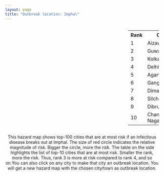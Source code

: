 ```yaml
---
layout: page
title: "Outbreak location: Imphal"
---
```

<div style="width: 100%; overflow: auto;">
<div style="width: 75%; float: left;">
<div id="mapid">
<script src="https://buda-magenta.github.io/hazard_map/load_map.js"></script>

<script>
var marker_outbreak = L.marker([24.800609, 93.937000],{"autoPan": true}).addTo(map); marker_outbreak.bindTooltip("Imphal").openTooltip();

var circle_1 = L.circle([23.743524, 92.738291], {"pane": "markerPane", "color": "red", "fill": true, "fillOpacity": 0.2, "fillRule": "evenodd", "lineCap": "round", "lineJoin": "round", "opacity": 1.0, "radius": 178038, "stroke": true, "weight": 3}).addTo(map);
circle_1.bindTooltip("Aizawl<br>rank: 1<br>hazard index: 0.178039")
circle_1.bindPopup('<a href="https://buda-magenta.github.io/hazard_map/Aizawl">Aizawl</a>')

var circle_2 = L.circle([26.180598, 91.753943], {"pane": "markerPane", "color": "red", "fill": true, "fillOpacity": 0.2, "fillRule": "evenodd", "lineCap": "round", "lineJoin": "round", "opacity": 1.0, "radius": 70995, "stroke": true, "weight": 3}).addTo(map);
circle_2.bindTooltip("Guwahati<br>rank: 2<br>hazard index: 0.070995")
circle_2.bindPopup('<a href="https://buda-magenta.github.io/hazard_map/Guwahati">Guwahati</a>')

var circle_3 = L.circle([22.541418, 88.357691], {"pane": "markerPane", "color": "red", "fill": true, "fillOpacity": 0.2, "fillRule": "evenodd", "lineCap": "round", "lineJoin": "round", "opacity": 1.0, "radius": 44557, "stroke": true, "weight": 3}).addTo(map);
circle_3.bindTooltip("Kolkata<br>rank: 3<br>hazard index: 0.044557")
circle_3.bindPopup('<a href="https://buda-magenta.github.io/hazard_map/Kolkata">Kolkata</a>')

var circle_4 = L.circle([28.651718, 77.221939], {"pane": "markerPane", "color": "red", "fill": true, "fillOpacity": 0.2, "fillRule": "evenodd", "lineCap": "round", "lineJoin": "round", "opacity": 1.0, "radius": 35730, "stroke": true, "weight": 3}).addTo(map);
circle_4.bindTooltip("Delhi<br>rank: 4<br>hazard index: 0.035730")
circle_4.bindPopup('<a href="https://buda-magenta.github.io/hazard_map/Delhi">Delhi</a>')

var circle_5 = L.circle([23.831238, 91.282382], {"pane": "markerPane", "color": "red", "fill": true, "fillOpacity": 0.2, "fillRule": "evenodd", "lineCap": "round", "lineJoin": "round", "opacity": 1.0, "radius": 13951, "stroke": true, "weight": 3}).addTo(map);
circle_5.bindTooltip("Agartala<br>rank: 5<br>hazard index: 0.013952")
circle_5.bindPopup('<a href="https://buda-magenta.github.io/hazard_map/Agartala">Agartala</a>')

var circle_6 = L.circle([23.749721, 91.876635], {"pane": "markerPane", "color": "red", "fill": true, "fillOpacity": 0.2, "fillRule": "evenodd", "lineCap": "round", "lineJoin": "round", "opacity": 1.0, "radius": 12175, "stroke": true, "weight": 3}).addTo(map);
circle_6.bindTooltip("Ganganagar<br>rank: 6<br>hazard index: 0.012175")
circle_6.bindPopup('<a href="https://buda-magenta.github.io/hazard_map/Ganganagar">Ganganagar</a>')

var circle_7 = L.circle([25.913591, 93.728371], {"pane": "markerPane", "color": "red", "fill": true, "fillOpacity": 0.2, "fillRule": "evenodd", "lineCap": "round", "lineJoin": "round", "opacity": 1.0, "radius": 11995, "stroke": true, "weight": 3}).addTo(map);
circle_7.bindTooltip("Dimapur<br>rank: 7<br>hazard index: 0.011995")
circle_7.bindPopup('<a href="https://buda-magenta.github.io/hazard_map/Dimapur">Dimapur</a>')

var circle_8 = L.circle([24.817861, 92.756221], {"pane": "markerPane", "color": "red", "fill": true, "fillOpacity": 0.2, "fillRule": "evenodd", "lineCap": "round", "lineJoin": "round", "opacity": 1.0, "radius": 11878, "stroke": true, "weight": 3}).addTo(map);
circle_8.bindTooltip("Silchar<br>rank: 8<br>hazard index: 0.011878")
circle_8.bindPopup('<a href="https://buda-magenta.github.io/hazard_map/Silchar">Silchar</a>')

var circle_9 = L.circle([27.484460, 94.901945], {"pane": "markerPane", "color": "red", "fill": true, "fillOpacity": 0.2, "fillRule": "evenodd", "lineCap": "round", "lineJoin": "round", "opacity": 1.0, "radius": 4421, "stroke": true, "weight": 3}).addTo(map);
circle_9.bindTooltip("Dibrugarh<br>rank: 9<br>hazard index: 0.004421")
circle_9.bindPopup('<a href="https://buda-magenta.github.io/hazard_map/Dibrugarh">Dibrugarh</a>')

var circle_10 = L.circle([26.505476, 93.977739], {"pane": "markerPane", "color": "red", "fill": true, "fillOpacity": 0.2, "fillRule": "evenodd", "lineCap": "round", "lineJoin": "round", "opacity": 1.0, "radius": 3944, "stroke": true, "weight": 3}).addTo(map);
circle_10.bindTooltip("Chandan Nagar<br>rank: 10<br>hazard index: 0.003945")
circle_10.bindPopup('<a href="https://buda-magenta.github.io/hazard_map/Chandan_Nagar">Chandan Nagar</a>')

var circle_11 = L.circle([12.979120, 77.591300], {"pane": "markerPane", "color": "red", "fill": true, "fillOpacity": 0.2, "fillRule": "evenodd", "lineCap": "round", "lineJoin": "round", "opacity": 1.0, "radius": 3495, "stroke": true, "weight": 3}).addTo(map);
circle_11.bindTooltip("Bangalore<br>rank: 11<br>hazard index: 0.003495")
circle_11.bindPopup('<a href="https://buda-magenta.github.io/hazard_map/Bangalore">Bangalore</a>')

var circle_12 = L.circle([17.388786, 78.461065], {"pane": "markerPane", "color": "red", "fill": true, "fillOpacity": 0.2, "fillRule": "evenodd", "lineCap": "round", "lineJoin": "round", "opacity": 1.0, "radius": 2169, "stroke": true, "weight": 3}).addTo(map);
circle_12.bindTooltip("Hyderabad<br>rank: 12<br>hazard index: 0.002170")
circle_12.bindPopup('<a href="https://buda-magenta.github.io/hazard_map/Hyderabad">Hyderabad</a>')

var circle_13 = L.circle([25.576045, 91.882528], {"pane": "markerPane", "color": "red", "fill": true, "fillOpacity": 0.2, "fillRule": "evenodd", "lineCap": "round", "lineJoin": "round", "opacity": 1.0, "radius": 1402, "stroke": true, "weight": 3}).addTo(map);
circle_13.bindTooltip("Shillong<br>rank: 13<br>hazard index: 0.001403")
circle_13.bindPopup('<a href="https://buda-magenta.github.io/hazard_map/Shillong">Shillong</a>')

var circle_14 = L.circle([30.179115, 75.047102], {"pane": "markerPane", "color": "red", "fill": true, "fillOpacity": 0.2, "fillRule": "evenodd", "lineCap": "round", "lineJoin": "round", "opacity": 1.0, "radius": 1362, "stroke": true, "weight": 3}).addTo(map);
circle_14.bindTooltip("Bathinda<br>rank: 14<br>hazard index: 0.001363")
circle_14.bindPopup('<a href="https://buda-magenta.github.io/hazard_map/Bathinda">Bathinda</a>')

var circle_15 = L.circle([22.591260, 88.390964], {"pane": "markerPane", "color": "red", "fill": true, "fillOpacity": 0.2, "fillRule": "evenodd", "lineCap": "round", "lineJoin": "round", "opacity": 1.0, "radius": 1304, "stroke": true, "weight": 3}).addTo(map);
circle_15.bindTooltip("Bidhan Nagar<br>rank: 15<br>hazard index: 0.001304")
circle_15.bindPopup('<a href="https://buda-magenta.github.io/hazard_map/Bidhan_Nagar">Bidhan Nagar</a>')

var circle_16 = L.circle([19.075990, 72.877393], {"pane": "markerPane", "color": "red", "fill": true, "fillOpacity": 0.2, "fillRule": "evenodd", "lineCap": "round", "lineJoin": "round", "opacity": 1.0, "radius": 973, "stroke": true, "weight": 3}).addTo(map);
circle_16.bindTooltip("Mumbai<br>rank: 16<br>hazard index: 0.000974")
circle_16.bindPopup('<a href="https://buda-magenta.github.io/hazard_map/Mumbai">Mumbai</a>')

var circle_17 = L.circle([26.304149, 92.716060], {"pane": "markerPane", "color": "red", "fill": true, "fillOpacity": 0.2, "fillRule": "evenodd", "lineCap": "round", "lineJoin": "round", "opacity": 1.0, "radius": 911, "stroke": true, "weight": 3}).addTo(map);
circle_17.bindTooltip("Nagaon<br>rank: 17<br>hazard index: 0.000911")
circle_17.bindPopup('<a href="https://buda-magenta.github.io/hazard_map/Nagaon">Nagaon</a>')

var circle_18 = L.circle([23.250000, 87.750000], {"pane": "markerPane", "color": "red", "fill": true, "fillOpacity": 0.2, "fillRule": "evenodd", "lineCap": "round", "lineJoin": "round", "opacity": 1.0, "radius": 898, "stroke": true, "weight": 3}).addTo(map);
circle_18.bindTooltip("Barddhaman<br>rank: 18<br>hazard index: 0.000899")
circle_18.bindPopup('<a href="https://buda-magenta.github.io/hazard_map/Barddhaman">Barddhaman</a>')

var circle_19 = L.circle([30.145054, 74.195660], {"pane": "markerPane", "color": "red", "fill": true, "fillOpacity": 0.2, "fillRule": "evenodd", "lineCap": "round", "lineJoin": "round", "opacity": 1.0, "radius": 692, "stroke": true, "weight": 3}).addTo(map);
circle_19.bindTooltip("Abohar<br>rank: 19<br>hazard index: 0.000692")
circle_19.bindPopup('<a href="https://buda-magenta.github.io/hazard_map/Abohar">Abohar</a>')

var circle_20 = L.circle([26.460914, 80.321759], {"pane": "markerPane", "color": "red", "fill": true, "fillOpacity": 0.2, "fillRule": "evenodd", "lineCap": "round", "lineJoin": "round", "opacity": 1.0, "radius": 680, "stroke": true, "weight": 3}).addTo(map);
circle_20.bindTooltip("Kanpur<br>rank: 20<br>hazard index: 0.000681")
circle_20.bindPopup('<a href="https://buda-magenta.github.io/hazard_map/Kanpur">Kanpur</a>')

var circle_21 = L.circle([22.472223, 88.093845], {"pane": "markerPane", "color": "red", "fill": true, "fillOpacity": 0.2, "fillRule": "evenodd", "lineCap": "round", "lineJoin": "round", "opacity": 1.0, "radius": 652, "stroke": true, "weight": 3}).addTo(map);
circle_21.bindTooltip("Uluberia<br>rank: 21<br>hazard index: 0.000652")
circle_21.bindPopup('<a href="https://buda-magenta.github.io/hazard_map/Uluberia">Uluberia</a>')

var circle_22 = L.circle([26.716413, 88.430992], {"pane": "markerPane", "color": "red", "fill": true, "fillOpacity": 0.2, "fillRule": "evenodd", "lineCap": "round", "lineJoin": "round", "opacity": 1.0, "radius": 646, "stroke": true, "weight": 3}).addTo(map);
circle_22.bindTooltip("Siliguri<br>rank: 22<br>hazard index: 0.000646")
circle_22.bindPopup('<a href="https://buda-magenta.github.io/hazard_map/Siliguri">Siliguri</a>')

var circle_23 = L.circle([22.890183, 88.426939], {"pane": "markerPane", "color": "red", "fill": true, "fillOpacity": 0.2, "fillRule": "evenodd", "lineCap": "round", "lineJoin": "round", "opacity": 1.0, "radius": 509, "stroke": true, "weight": 3}).addTo(map);
circle_23.bindTooltip("Naihati<br>rank: 23<br>hazard index: 0.000509")
circle_23.bindPopup('<a href="https://buda-magenta.github.io/hazard_map/Naihati">Naihati</a>')

var circle_24 = L.circle([28.428262, 77.002700], {"pane": "markerPane", "color": "red", "fill": true, "fillOpacity": 0.2, "fillRule": "evenodd", "lineCap": "round", "lineJoin": "round", "opacity": 1.0, "radius": 505, "stroke": true, "weight": 3}).addTo(map);
circle_24.bindTooltip("Gurgaon<br>rank: 24<br>hazard index: 0.000505")
circle_24.bindPopup('<a href="https://buda-magenta.github.io/hazard_map/Gurgaon">Gurgaon</a>')

var circle_25 = L.circle([26.838100, 80.934600], {"pane": "markerPane", "color": "red", "fill": true, "fillOpacity": 0.2, "fillRule": "evenodd", "lineCap": "round", "lineJoin": "round", "opacity": 1.0, "radius": 467, "stroke": true, "weight": 3}).addTo(map);
circle_25.bindTooltip("Lucknow<br>rank: 25<br>hazard index: 0.000468")
circle_25.bindPopup('<a href="https://buda-magenta.github.io/hazard_map/Lucknow">Lucknow</a>')

var circle_26 = L.circle([28.402979, 77.310384], {"pane": "markerPane", "color": "red", "fill": true, "fillOpacity": 0.2, "fillRule": "evenodd", "lineCap": "round", "lineJoin": "round", "opacity": 1.0, "radius": 463, "stroke": true, "weight": 3}).addTo(map);
circle_26.bindTooltip("Faridabad<br>rank: 26<br>hazard index: 0.000464")
circle_26.bindPopup('<a href="https://buda-magenta.github.io/hazard_map/Faridabad">Faridabad</a>')

var circle_27 = L.circle([23.535048, 87.338043], {"pane": "markerPane", "color": "red", "fill": true, "fillOpacity": 0.2, "fillRule": "evenodd", "lineCap": "round", "lineJoin": "round", "opacity": 1.0, "radius": 457, "stroke": true, "weight": 3}).addTo(map);
circle_27.bindTooltip("Durgapur<br>rank: 27<br>hazard index: 0.000457")
circle_27.bindPopup('<a href="https://buda-magenta.github.io/hazard_map/Durgapur">Durgapur</a>')

var circle_28 = L.circle([23.687130, 86.974659], {"pane": "markerPane", "color": "red", "fill": true, "fillOpacity": 0.2, "fillRule": "evenodd", "lineCap": "round", "lineJoin": "round", "opacity": 1.0, "radius": 421, "stroke": true, "weight": 3}).addTo(map);
circle_28.bindTooltip("Asansol<br>rank: 28<br>hazard index: 0.000421")
circle_28.bindPopup('<a href="https://buda-magenta.github.io/hazard_map/Asansol">Asansol</a>')

var circle_29 = L.circle([13.083694, 80.270186], {"pane": "markerPane", "color": "red", "fill": true, "fillOpacity": 0.2, "fillRule": "evenodd", "lineCap": "round", "lineJoin": "round", "opacity": 1.0, "radius": 420, "stroke": true, "weight": 3}).addTo(map);
circle_29.bindTooltip("Chennai<br>rank: 29<br>hazard index: 0.000420")
circle_29.bindPopup('<a href="https://buda-magenta.github.io/hazard_map/Chennai">Chennai</a>')

var circle_30 = L.circle([22.695034, 88.377060], {"pane": "markerPane", "color": "red", "fill": true, "fillOpacity": 0.2, "fillRule": "evenodd", "lineCap": "round", "lineJoin": "round", "opacity": 1.0, "radius": 390, "stroke": true, "weight": 3}).addTo(map);
circle_30.bindTooltip("Panihati<br>rank: 30<br>hazard index: 0.000390")
circle_30.bindPopup('<a href="https://buda-magenta.github.io/hazard_map/Panihati">Panihati</a>')

var circle_31 = L.circle([25.531031, 78.652689], {"pane": "markerPane", "color": "red", "fill": true, "fillOpacity": 0.2, "fillRule": "evenodd", "lineCap": "round", "lineJoin": "round", "opacity": 1.0, "radius": 381, "stroke": true, "weight": 3}).addTo(map);
circle_31.bindTooltip("Jhansi<br>rank: 31<br>hazard index: 0.000382")
circle_31.bindPopup('<a href="https://buda-magenta.github.io/hazard_map/Jhansi">Jhansi</a>')

var circle_32 = L.circle([26.616957, 92.765007], {"pane": "markerPane", "color": "red", "fill": true, "fillOpacity": 0.2, "fillRule": "evenodd", "lineCap": "round", "lineJoin": "round", "opacity": 1.0, "radius": 378, "stroke": true, "weight": 3}).addTo(map);
circle_32.bindTooltip("Tezpur<br>rank: 32<br>hazard index: 0.000379")
circle_32.bindPopup('<a href="https://buda-magenta.github.io/hazard_map/Tezpur">Tezpur</a>')

var circle_33 = L.circle([28.901090, 76.580194], {"pane": "markerPane", "color": "red", "fill": true, "fillOpacity": 0.2, "fillRule": "evenodd", "lineCap": "round", "lineJoin": "round", "opacity": 1.0, "radius": 367, "stroke": true, "weight": 3}).addTo(map);
circle_33.bindTooltip("Rohtak<br>rank: 33<br>hazard index: 0.000368")
circle_33.bindPopup('<a href="https://buda-magenta.github.io/hazard_map/Rohtak">Rohtak</a>')

var circle_34 = L.circle([26.698885, 88.320030], {"pane": "markerPane", "color": "red", "fill": true, "fillOpacity": 0.2, "fillRule": "evenodd", "lineCap": "round", "lineJoin": "round", "opacity": 1.0, "radius": 349, "stroke": true, "weight": 3}).addTo(map);
circle_34.bindTooltip("Bagdogra<br>rank: 34<br>hazard index: 0.000349")
circle_34.bindPopup('<a href="https://buda-magenta.github.io/hazard_map/Bagdogra">Bagdogra</a>')

var circle_35 = L.circle([30.209087, 76.339872], {"pane": "markerPane", "color": "red", "fill": true, "fillOpacity": 0.2, "fillRule": "evenodd", "lineCap": "round", "lineJoin": "round", "opacity": 1.0, "radius": 327, "stroke": true, "weight": 3}).addTo(map);
circle_35.bindTooltip("Patiala<br>rank: 35<br>hazard index: 0.000327")
circle_35.bindPopup('<a href="https://buda-magenta.github.io/hazard_map/Patiala">Patiala</a>')

var circle_36 = L.circle([30.909016, 75.851601], {"pane": "markerPane", "color": "red", "fill": true, "fillOpacity": 0.2, "fillRule": "evenodd", "lineCap": "round", "lineJoin": "round", "opacity": 1.0, "radius": 322, "stroke": true, "weight": 3}).addTo(map);
circle_36.bindTooltip("Ludhiana<br>rank: 36<br>hazard index: 0.000323")
circle_36.bindPopup('<a href="https://buda-magenta.github.io/hazard_map/Ludhiana">Ludhiana</a>')

var circle_37 = L.circle([28.863842, 78.805778], {"pane": "markerPane", "color": "red", "fill": true, "fillOpacity": 0.2, "fillRule": "evenodd", "lineCap": "round", "lineJoin": "round", "opacity": 1.0, "radius": 322, "stroke": true, "weight": 3}).addTo(map);
circle_37.bindTooltip("Moradabad<br>rank: 37<br>hazard index: 0.000322")
circle_37.bindPopup('<a href="https://buda-magenta.github.io/hazard_map/Moradabad">Moradabad</a>')

var circle_38 = L.circle([24.965712, 88.127778], {"pane": "markerPane", "color": "red", "fill": true, "fillOpacity": 0.2, "fillRule": "evenodd", "lineCap": "round", "lineJoin": "round", "opacity": 1.0, "radius": 318, "stroke": true, "weight": 3}).addTo(map);
circle_38.bindTooltip("English Bazar<br>rank: 38<br>hazard index: 0.000319")
circle_38.bindPopup('<a href="https://buda-magenta.github.io/hazard_map/English_Bazar">English Bazar</a>')

var circle_39 = L.circle([25.133173, 86.525040], {"pane": "markerPane", "color": "red", "fill": true, "fillOpacity": 0.2, "fillRule": "evenodd", "lineCap": "round", "lineJoin": "round", "opacity": 1.0, "radius": 317, "stroke": true, "weight": 3}).addTo(map);
circle_39.bindTooltip("Kharagpur<br>rank: 39<br>hazard index: 0.000318")
circle_39.bindPopup('<a href="https://buda-magenta.github.io/hazard_map/Kharagpur">Kharagpur</a>')

var circle_40 = L.circle([22.670728, 88.376342], {"pane": "markerPane", "color": "red", "fill": true, "fillOpacity": 0.2, "fillRule": "evenodd", "lineCap": "round", "lineJoin": "round", "opacity": 1.0, "radius": 317, "stroke": true, "weight": 3}).addTo(map);
circle_40.bindTooltip("Kamarhati<br>rank: 40<br>hazard index: 0.000317")
circle_40.bindPopup('<a href="https://buda-magenta.github.io/hazard_map/Kamarhati">Kamarhati</a>')

var circle_41 = L.circle([29.000653, 77.768229], {"pane": "markerPane", "color": "red", "fill": true, "fillOpacity": 0.2, "fillRule": "evenodd", "lineCap": "round", "lineJoin": "round", "opacity": 1.0, "radius": 311, "stroke": true, "weight": 3}).addTo(map);
circle_41.bindTooltip("Meerut<br>rank: 41<br>hazard index: 0.000311")
circle_41.bindPopup('<a href="https://buda-magenta.github.io/hazard_map/Meerut">Meerut</a>')

var circle_42 = L.circle([22.646958, 88.343612], {"pane": "markerPane", "color": "red", "fill": true, "fillOpacity": 0.2, "fillRule": "evenodd", "lineCap": "round", "lineJoin": "round", "opacity": 1.0, "radius": 290, "stroke": true, "weight": 3}).addTo(map);
circle_42.bindTooltip("Bally<br>rank: 42<br>hazard index: 0.000291")
circle_42.bindPopup('<a href="https://buda-magenta.github.io/hazard_map/Bally">Bally</a>')

var circle_43 = L.circle([20.266777, 85.843559], {"pane": "markerPane", "color": "red", "fill": true, "fillOpacity": 0.2, "fillRule": "evenodd", "lineCap": "round", "lineJoin": "round", "opacity": 1.0, "radius": 286, "stroke": true, "weight": 3}).addTo(map);
circle_43.bindTooltip("Bhubaneswar<br>rank: 43<br>hazard index: 0.000286")
circle_43.bindPopup('<a href="https://buda-magenta.github.io/hazard_map/Bhubaneswar">Bhubaneswar</a>')

var circle_44 = L.circle([25.609324, 85.123525], {"pane": "markerPane", "color": "red", "fill": true, "fillOpacity": 0.2, "fillRule": "evenodd", "lineCap": "round", "lineJoin": "round", "opacity": 1.0, "radius": 267, "stroke": true, "weight": 3}).addTo(map);
circle_44.bindTooltip("Patna<br>rank: 44<br>hazard index: 0.000267")
circle_44.bindPopup('<a href="https://buda-magenta.github.io/hazard_map/Patna">Patna</a>')

var circle_45 = L.circle([22.901200, 88.389900], {"pane": "markerPane", "color": "red", "fill": true, "fillOpacity": 0.2, "fillRule": "evenodd", "lineCap": "round", "lineJoin": "round", "opacity": 1.0, "radius": 265, "stroke": true, "weight": 3}).addTo(map);
circle_45.bindTooltip("Hugli-Chinsurah<br>rank: 45<br>hazard index: 0.000265")
circle_45.bindPopup('<a href="https://buda-magenta.github.io/hazard_map/Hugli-Chinsurah">Hugli-Chinsurah</a>')

var circle_46 = L.circle([22.508621, 88.253218], {"pane": "markerPane", "color": "red", "fill": true, "fillOpacity": 0.2, "fillRule": "evenodd", "lineCap": "round", "lineJoin": "round", "opacity": 1.0, "radius": 259, "stroke": true, "weight": 3}).addTo(map);
circle_46.bindTooltip("Maheshtala<br>rank: 46<br>hazard index: 0.000259")
circle_46.bindPopup('<a href="https://buda-magenta.github.io/hazard_map/Maheshtala">Maheshtala</a>')

var circle_47 = L.circle([21.735348, 81.944459], {"pane": "markerPane", "color": "red", "fill": true, "fillOpacity": 0.2, "fillRule": "evenodd", "lineCap": "round", "lineJoin": "round", "opacity": 1.0, "radius": 244, "stroke": true, "weight": 3}).addTo(map);
circle_47.bindTooltip("Bhatpara<br>rank: 47<br>hazard index: 0.000244")
circle_47.bindPopup('<a href="https://buda-magenta.github.io/hazard_map/Bhatpara">Bhatpara</a>')

var circle_48 = L.circle([29.988077, 77.508130], {"pane": "markerPane", "color": "red", "fill": true, "fillOpacity": 0.2, "fillRule": "evenodd", "lineCap": "round", "lineJoin": "round", "opacity": 1.0, "radius": 240, "stroke": true, "weight": 3}).addTo(map);
circle_48.bindTooltip("Saharanpur<br>rank: 48<br>hazard index: 0.000240")
circle_48.bindPopup('<a href="https://buda-magenta.github.io/hazard_map/Saharanpur">Saharanpur</a>')

var circle_49 = L.circle([22.870214, 88.419608], {"pane": "markerPane", "color": "red", "fill": true, "fillOpacity": 0.2, "fillRule": "evenodd", "lineCap": "round", "lineJoin": "round", "opacity": 1.0, "radius": 234, "stroke": true, "weight": 3}).addTo(map);
circle_49.bindTooltip("Barrackpur<br>rank: 49<br>hazard index: 0.000234")
circle_49.bindPopup('<a href="https://buda-magenta.github.io/hazard_map/Barrackpur">Barrackpur</a>')

var circle_50 = L.circle([23.021624, 72.579707], {"pane": "markerPane", "color": "red", "fill": true, "fillOpacity": 0.2, "fillRule": "evenodd", "lineCap": "round", "lineJoin": "round", "opacity": 1.0, "radius": 231, "stroke": true, "weight": 3}).addTo(map);
circle_50.bindTooltip("Ahmedabad<br>rank: 50<br>hazard index: 0.000232")
circle_50.bindPopup('<a href="https://buda-magenta.github.io/hazard_map/Ahmedabad">Ahmedabad</a>')

var circle_51 = L.circle([27.175255, 78.009816], {"pane": "markerPane", "color": "red", "fill": true, "fillOpacity": 0.2, "fillRule": "evenodd", "lineCap": "round", "lineJoin": "round", "opacity": 1.0, "radius": 226, "stroke": true, "weight": 3}).addTo(map);
circle_51.bindTooltip("Agra<br>rank: 51<br>hazard index: 0.000226")
circle_51.bindPopup('<a href="https://buda-magenta.github.io/hazard_map/Agra">Agra</a>')

var circle_52 = L.circle([23.405848, 88.495894], {"pane": "markerPane", "color": "red", "fill": true, "fillOpacity": 0.2, "fillRule": "evenodd", "lineCap": "round", "lineJoin": "round", "opacity": 1.0, "radius": 224, "stroke": true, "weight": 3}).addTo(map);
circle_52.bindTooltip("Krishnanagar<br>rank: 52<br>hazard index: 0.000224")
circle_52.bindPopup('<a href="https://buda-magenta.github.io/hazard_map/Krishnanagar">Krishnanagar</a>')

var circle_53 = L.circle([26.915458, 75.818982], {"pane": "markerPane", "color": "red", "fill": true, "fillOpacity": 0.2, "fillRule": "evenodd", "lineCap": "round", "lineJoin": "round", "opacity": 1.0, "radius": 223, "stroke": true, "weight": 3}).addTo(map);
circle_53.bindTooltip("Jaipur<br>rank: 53<br>hazard index: 0.000223")
circle_53.bindPopup('<a href="https://buda-magenta.github.io/hazard_map/Jaipur">Jaipur</a>')

var circle_54 = L.circle([24.379576, 88.585573], {"pane": "markerPane", "color": "red", "fill": true, "fillOpacity": 0.2, "fillRule": "evenodd", "lineCap": "round", "lineJoin": "round", "opacity": 1.0, "radius": 212, "stroke": true, "weight": 3}).addTo(map);
circle_54.bindTooltip("Baharampur<br>rank: 54<br>hazard index: 0.000212")
circle_54.bindPopup('<a href="https://buda-magenta.github.io/hazard_map/Baharampur">Baharampur</a>')

var circle_55 = L.circle([27.876990, 78.137290], {"pane": "markerPane", "color": "red", "fill": true, "fillOpacity": 0.2, "fillRule": "evenodd", "lineCap": "round", "lineJoin": "round", "opacity": 1.0, "radius": 206, "stroke": true, "weight": 3}).addTo(map);
circle_55.bindTooltip("Aligarh<br>rank: 55<br>hazard index: 0.000207")
circle_55.bindPopup('<a href="https://buda-magenta.github.io/hazard_map/Aligarh">Aligarh</a>')

var circle_56 = L.circle([29.003314, 77.016732], {"pane": "markerPane", "color": "red", "fill": true, "fillOpacity": 0.2, "fillRule": "evenodd", "lineCap": "round", "lineJoin": "round", "opacity": 1.0, "radius": 205, "stroke": true, "weight": 3}).addTo(map);
circle_56.bindTooltip("Sonipat<br>rank: 56<br>hazard index: 0.000205")
circle_56.bindPopup('<a href="https://buda-magenta.github.io/hazard_map/Sonipat">Sonipat</a>')

var circle_57 = L.circle([28.733400, 77.298600], {"pane": "markerPane", "color": "red", "fill": true, "fillOpacity": 0.2, "fillRule": "evenodd", "lineCap": "round", "lineJoin": "round", "opacity": 1.0, "radius": 203, "stroke": true, "weight": 3}).addTo(map);
circle_57.bindTooltip("Loni<br>rank: 57<br>hazard index: 0.000204")
circle_57.bindPopup('<a href="https://buda-magenta.github.io/hazard_map/Loni">Loni</a>')

var circle_58 = L.circle([22.974972, 88.434592], {"pane": "markerPane", "color": "red", "fill": true, "fillOpacity": 0.2, "fillRule": "evenodd", "lineCap": "round", "lineJoin": "round", "opacity": 1.0, "radius": 200, "stroke": true, "weight": 3}).addTo(map);
circle_58.bindTooltip("Kalyani<br>rank: 58<br>hazard index: 0.000200")
circle_58.bindPopup('<a href="https://buda-magenta.github.io/hazard_map/Kalyani">Kalyani</a>')

var circle_59 = L.circle([18.521428, 73.854454], {"pane": "markerPane", "color": "red", "fill": true, "fillOpacity": 0.2, "fillRule": "evenodd", "lineCap": "round", "lineJoin": "round", "opacity": 1.0, "radius": 192, "stroke": true, "weight": 3}).addTo(map);
circle_59.bindTooltip("Pune<br>rank: 59<br>hazard index: 0.000192")
circle_59.bindPopup('<a href="https://buda-magenta.github.io/hazard_map/Pune">Pune</a>')

var circle_60 = L.circle([30.733442, 76.779714], {"pane": "markerPane", "color": "red", "fill": true, "fillOpacity": 0.2, "fillRule": "evenodd", "lineCap": "round", "lineJoin": "round", "opacity": 1.0, "radius": 190, "stroke": true, "weight": 3}).addTo(map);
circle_60.bindTooltip("Chandigarh<br>rank: 60<br>hazard index: 0.000191")
circle_60.bindPopup('<a href="https://buda-magenta.github.io/hazard_map/Chandigarh">Chandigarh</a>')

var circle_61 = L.circle([26.757792, 94.207965], {"pane": "markerPane", "color": "red", "fill": true, "fillOpacity": 0.2, "fillRule": "evenodd", "lineCap": "round", "lineJoin": "round", "opacity": 1.0, "radius": 180, "stroke": true, "weight": 3}).addTo(map);
circle_61.bindTooltip("Jorhat<br>rank: 61<br>hazard index: 0.000181")
circle_61.bindPopup('<a href="https://buda-magenta.github.io/hazard_map/Jorhat">Jorhat</a>')

var circle_62 = L.circle([22.801519, 86.202958], {"pane": "markerPane", "color": "red", "fill": true, "fillOpacity": 0.2, "fillRule": "evenodd", "lineCap": "round", "lineJoin": "round", "opacity": 1.0, "radius": 176, "stroke": true, "weight": 3}).addTo(map);
circle_62.bindTooltip("Jamshedpur<br>rank: 62<br>hazard index: 0.000177")
circle_62.bindPopup('<a href="https://buda-magenta.github.io/hazard_map/Jamshedpur">Jamshedpur</a>')

var circle_63 = L.circle([22.754995, 88.341667], {"pane": "markerPane", "color": "red", "fill": true, "fillOpacity": 0.2, "fillRule": "evenodd", "lineCap": "round", "lineJoin": "round", "opacity": 1.0, "radius": 175, "stroke": true, "weight": 3}).addTo(map);
circle_63.bindTooltip("Serampore<br>rank: 63<br>hazard index: 0.000175")
circle_63.bindPopup('<a href="https://buda-magenta.github.io/hazard_map/Serampore">Serampore</a>')

var circle_64 = L.circle([22.949011, 88.435910], {"pane": "markerPane", "color": "red", "fill": true, "fillOpacity": 0.2, "fillRule": "evenodd", "lineCap": "round", "lineJoin": "round", "opacity": 1.0, "radius": 173, "stroke": true, "weight": 3}).addTo(map);
circle_64.bindTooltip("Kanchrapara<br>rank: 64<br>hazard index: 0.000173")
circle_64.bindPopup('<a href="https://buda-magenta.github.io/hazard_map/Kanchrapara">Kanchrapara</a>')

var circle_65 = L.circle([22.717624, 88.488953], {"pane": "markerPane", "color": "red", "fill": true, "fillOpacity": 0.2, "fillRule": "evenodd", "lineCap": "round", "lineJoin": "round", "opacity": 1.0, "radius": 168, "stroke": true, "weight": 3}).addTo(map);
circle_65.bindTooltip("Barasat<br>rank: 65<br>hazard index: 0.000169")
circle_65.bindPopup('<a href="https://buda-magenta.github.io/hazard_map/Barasat">Barasat</a>')

var circle_66 = L.circle([25.438130, 81.833800], {"pane": "markerPane", "color": "red", "fill": true, "fillOpacity": 0.2, "fillRule": "evenodd", "lineCap": "round", "lineJoin": "round", "opacity": 1.0, "radius": 164, "stroke": true, "weight": 3}).addTo(map);
circle_66.bindTooltip("Allahabad<br>rank: 66<br>hazard index: 0.000165")
circle_66.bindPopup('<a href="https://buda-magenta.github.io/hazard_map/Allahabad">Allahabad</a>')

var circle_67 = L.circle([12.305183, 76.655361], {"pane": "markerPane", "color": "red", "fill": true, "fillOpacity": 0.2, "fillRule": "evenodd", "lineCap": "round", "lineJoin": "round", "opacity": 1.0, "radius": 164, "stroke": true, "weight": 3}).addTo(map);
circle_67.bindTooltip("Mysore<br>rank: 67<br>hazard index: 0.000164")
circle_67.bindPopup('<a href="https://buda-magenta.github.io/hazard_map/Mysore">Mysore</a>')

var circle_68 = L.circle([31.634308, 74.873679], {"pane": "markerPane", "color": "red", "fill": true, "fillOpacity": 0.2, "fillRule": "evenodd", "lineCap": "round", "lineJoin": "round", "opacity": 1.0, "radius": 163, "stroke": true, "weight": 3}).addTo(map);
circle_68.bindTooltip("Amritsar<br>rank: 68<br>hazard index: 0.000163")
circle_68.bindPopup('<a href="https://buda-magenta.github.io/hazard_map/Amritsar">Amritsar</a>')

var circle_69 = L.circle([28.660965, 76.834676], {"pane": "markerPane", "color": "red", "fill": true, "fillOpacity": 0.2, "fillRule": "evenodd", "lineCap": "round", "lineJoin": "round", "opacity": 1.0, "radius": 162, "stroke": true, "weight": 3}).addTo(map);
circle_69.bindTooltip("Bahadurgarh<br>rank: 69<br>hazard index: 0.000162")
circle_69.bindPopup('<a href="https://buda-magenta.github.io/hazard_map/Bahadurgarh">Bahadurgarh</a>')

var circle_70 = L.circle([29.391275, 76.977168], {"pane": "markerPane", "color": "red", "fill": true, "fillOpacity": 0.2, "fillRule": "evenodd", "lineCap": "round", "lineJoin": "round", "opacity": 1.0, "radius": 150, "stroke": true, "weight": 3}).addTo(map);
circle_70.bindTooltip("Panipat<br>rank: 70<br>hazard index: 0.000150")
circle_70.bindPopup('<a href="https://buda-magenta.github.io/hazard_map/Panipat">Panipat</a>')

var circle_71 = L.circle([31.292011, 75.568058], {"pane": "markerPane", "color": "red", "fill": true, "fillOpacity": 0.2, "fillRule": "evenodd", "lineCap": "round", "lineJoin": "round", "opacity": 1.0, "radius": 144, "stroke": true, "weight": 3}).addTo(map);
circle_71.bindTooltip("Jalandhar<br>rank: 71<br>hazard index: 0.000145")
circle_71.bindPopup('<a href="https://buda-magenta.github.io/hazard_map/Jalandhar">Jalandhar</a>')

var circle_72 = L.circle([22.794910, 88.331772], {"pane": "markerPane", "color": "red", "fill": true, "fillOpacity": 0.2, "fillRule": "evenodd", "lineCap": "round", "lineJoin": "round", "opacity": 1.0, "radius": 140, "stroke": true, "weight": 3}).addTo(map);
circle_72.bindTooltip("Baidyabati<br>rank: 72<br>hazard index: 0.000141")
circle_72.bindPopup('<a href="https://buda-magenta.github.io/hazard_map/Baidyabati">Baidyabati</a>')

var circle_73 = L.circle([28.753900, 77.399900], {"pane": "markerPane", "color": "red", "fill": true, "fillOpacity": 0.2, "fillRule": "evenodd", "lineCap": "round", "lineJoin": "round", "opacity": 1.0, "radius": 137, "stroke": true, "weight": 3}).addTo(map);
circle_73.bindTooltip("Khora<br>rank: 73<br>hazard index: 0.000137")
circle_73.bindPopup('<a href="https://buda-magenta.github.io/hazard_map/Khora">Khora</a>')

var circle_74 = L.circle([22.920982, 88.437022], {"pane": "markerPane", "color": "red", "fill": true, "fillOpacity": 0.2, "fillRule": "evenodd", "lineCap": "round", "lineJoin": "round", "opacity": 1.0, "radius": 134, "stroke": true, "weight": 3}).addTo(map);
circle_74.bindTooltip("Halisahar<br>rank: 74<br>hazard index: 0.000134")
circle_74.bindPopup('<a href="https://buda-magenta.github.io/hazard_map/Halisahar">Halisahar</a>')

var circle_75 = L.circle([25.572433, 83.609605], {"pane": "markerPane", "color": "red", "fill": true, "fillOpacity": 0.2, "fillRule": "evenodd", "lineCap": "round", "lineJoin": "round", "opacity": 1.0, "radius": 130, "stroke": true, "weight": 3}).addTo(map);
circle_75.bindTooltip("Medinipur<br>rank: 75<br>hazard index: 0.000130")
circle_75.bindPopup('<a href="https://buda-magenta.github.io/hazard_map/Medinipur">Medinipur</a>')

var circle_76 = L.circle([23.795281, 86.430964], {"pane": "markerPane", "color": "red", "fill": true, "fillOpacity": 0.2, "fillRule": "evenodd", "lineCap": "round", "lineJoin": "round", "opacity": 1.0, "radius": 128, "stroke": true, "weight": 3}).addTo(map);
circle_76.bindTooltip("Dhanbad<br>rank: 76<br>hazard index: 0.000129")
circle_76.bindPopup('<a href="https://buda-magenta.github.io/hazard_map/Dhanbad">Dhanbad</a>')

var circle_77 = L.circle([23.370035, 85.325013], {"pane": "markerPane", "color": "red", "fill": true, "fillOpacity": 0.2, "fillRule": "evenodd", "lineCap": "round", "lineJoin": "round", "opacity": 1.0, "radius": 120, "stroke": true, "weight": 3}).addTo(map);
circle_77.bindTooltip("Ranchi<br>rank: 77<br>hazard index: 0.000121")
circle_77.bindPopup('<a href="https://buda-magenta.github.io/hazard_map/Ranchi">Ranchi</a>')

var circle_78 = L.circle([23.388901, 88.372439], {"pane": "markerPane", "color": "red", "fill": true, "fillOpacity": 0.2, "fillRule": "evenodd", "lineCap": "round", "lineJoin": "round", "opacity": 1.0, "radius": 120, "stroke": true, "weight": 3}).addTo(map);
circle_78.bindTooltip("Nabadwip<br>rank: 78<br>hazard index: 0.000120")
circle_78.bindPopup('<a href="https://buda-magenta.github.io/hazard_map/Nabadwip">Nabadwip</a>')

var circle_79 = L.circle([25.335649, 83.007629], {"pane": "markerPane", "color": "red", "fill": true, "fillOpacity": 0.2, "fillRule": "evenodd", "lineCap": "round", "lineJoin": "round", "opacity": 1.0, "radius": 119, "stroke": true, "weight": 3}).addTo(map);
circle_79.bindTooltip("Varanasi<br>rank: 79<br>hazard index: 0.000120")
circle_79.bindPopup('<a href="https://buda-magenta.github.io/hazard_map/Varanasi">Varanasi</a>')

var circle_80 = L.circle([25.286698, 87.132254], {"pane": "markerPane", "color": "red", "fill": true, "fillOpacity": 0.2, "fillRule": "evenodd", "lineCap": "round", "lineJoin": "round", "opacity": 1.0, "radius": 118, "stroke": true, "weight": 3}).addTo(map);
circle_80.bindTooltip("Bhagalpur<br>rank: 80<br>hazard index: 0.000118")
circle_80.bindPopup('<a href="https://buda-magenta.github.io/hazard_map/Bhagalpur">Bhagalpur</a>')

var circle_81 = L.circle([17.723128, 83.301284], {"pane": "markerPane", "color": "red", "fill": true, "fillOpacity": 0.2, "fillRule": "evenodd", "lineCap": "round", "lineJoin": "round", "opacity": 1.0, "radius": 116, "stroke": true, "weight": 3}).addTo(map);
circle_81.bindTooltip("Visakhapatnam<br>rank: 81<br>hazard index: 0.000117")
circle_81.bindPopup('<a href="https://buda-magenta.github.io/hazard_map/Visakhapatnam">Visakhapatnam</a>')

var circle_82 = L.circle([22.694792, 88.453018], {"pane": "markerPane", "color": "red", "fill": true, "fillOpacity": 0.2, "fillRule": "evenodd", "lineCap": "round", "lineJoin": "round", "opacity": 1.0, "radius": 116, "stroke": true, "weight": 3}).addTo(map);
circle_82.bindTooltip("Madhyamgram<br>rank: 82<br>hazard index: 0.000117")
circle_82.bindPopup('<a href="https://buda-magenta.github.io/hazard_map/Madhyamgram">Madhyamgram</a>')

var circle_83 = L.circle([29.301826, 76.338471], {"pane": "markerPane", "color": "red", "fill": true, "fillOpacity": 0.2, "fillRule": "evenodd", "lineCap": "round", "lineJoin": "round", "opacity": 1.0, "radius": 116, "stroke": true, "weight": 3}).addTo(map);
circle_83.bindTooltip("Jind<br>rank: 83<br>hazard index: 0.000116")
circle_83.bindPopup('<a href="https://buda-magenta.github.io/hazard_map/Jind">Jind</a>')

var circle_84 = L.circle([28.457876, 79.405571], {"pane": "markerPane", "color": "red", "fill": true, "fillOpacity": 0.2, "fillRule": "evenodd", "lineCap": "round", "lineJoin": "round", "opacity": 1.0, "radius": 115, "stroke": true, "weight": 3}).addTo(map);
circle_84.bindTooltip("Bareilly<br>rank: 84<br>hazard index: 0.000115")
circle_84.bindPopup('<a href="https://buda-magenta.github.io/hazard_map/Bareilly">Bareilly</a>')

var circle_85 = L.circle([15.398403, 73.812918], {"pane": "markerPane", "color": "red", "fill": true, "fillOpacity": 0.2, "fillRule": "evenodd", "lineCap": "round", "lineJoin": "round", "opacity": 1.0, "radius": 114, "stroke": true, "weight": 3}).addTo(map);
circle_85.bindTooltip("Vasco Da Gama<br>rank: 85<br>hazard index: 0.000115")
circle_85.bindPopup('<a href="https://buda-magenta.github.io/hazard_map/Vasco_Da_Gama">Vasco Da Gama</a>')

var circle_86 = L.circle([20.468600, 85.879200], {"pane": "markerPane", "color": "red", "fill": true, "fillOpacity": 0.2, "fillRule": "evenodd", "lineCap": "round", "lineJoin": "round", "opacity": 1.0, "radius": 113, "stroke": true, "weight": 3}).addTo(map);
circle_86.bindTooltip("Cuttack<br>rank: 86<br>hazard index: 0.000114")
circle_86.bindPopup('<a href="https://buda-magenta.github.io/hazard_map/Cuttack">Cuttack</a>')

var circle_87 = L.circle([22.667046, 88.341146], {"pane": "markerPane", "color": "red", "fill": true, "fillOpacity": 0.2, "fillRule": "evenodd", "lineCap": "round", "lineJoin": "round", "opacity": 1.0, "radius": 113, "stroke": true, "weight": 3}).addTo(map);
circle_87.bindTooltip("Uttarpara<br>rank: 87<br>hazard index: 0.000114")
circle_87.bindPopup('<a href="https://buda-magenta.github.io/hazard_map/Uttarpara">Uttarpara</a>')

var circle_88 = L.circle([29.448006, 77.740685], {"pane": "markerPane", "color": "red", "fill": true, "fillOpacity": 0.2, "fillRule": "evenodd", "lineCap": "round", "lineJoin": "round", "opacity": 1.0, "radius": 111, "stroke": true, "weight": 3}).addTo(map);
circle_88.bindTooltip("Muzaffarnagar<br>rank: 88<br>hazard index: 0.000111")
circle_88.bindPopup('<a href="https://buda-magenta.github.io/hazard_map/Muzaffarnagar">Muzaffarnagar</a>')

var circle_89 = L.circle([28.740613, 77.835426], {"pane": "markerPane", "color": "red", "fill": true, "fillOpacity": 0.2, "fillRule": "evenodd", "lineCap": "round", "lineJoin": "round", "opacity": 1.0, "radius": 105, "stroke": true, "weight": 3}).addTo(map);
circle_89.bindTooltip("Hapur<br>rank: 89<br>hazard index: 0.000105")
circle_89.bindPopup('<a href="https://buda-magenta.github.io/hazard_map/Hapur">Hapur</a>')

var circle_90 = L.circle([29.680327, 76.989625], {"pane": "markerPane", "color": "red", "fill": true, "fillOpacity": 0.2, "fillRule": "evenodd", "lineCap": "round", "lineJoin": "round", "opacity": 1.0, "radius": 103, "stroke": true, "weight": 3}).addTo(map);
circle_90.bindTooltip("Karnal<br>rank: 90<br>hazard index: 0.000103")
circle_90.bindPopup('<a href="https://buda-magenta.github.io/hazard_map/Karnal">Karnal</a>')

var circle_91 = L.circle([21.149813, 79.082056], {"pane": "markerPane", "color": "red", "fill": true, "fillOpacity": 0.2, "fillRule": "evenodd", "lineCap": "round", "lineJoin": "round", "opacity": 1.0, "radius": 102, "stroke": true, "weight": 3}).addTo(map);
circle_91.bindTooltip("Nagpur<br>rank: 91<br>hazard index: 0.000103")
circle_91.bindPopup('<a href="https://buda-magenta.github.io/hazard_map/Nagpur">Nagpur</a>')

var circle_92 = L.circle([28.570784, 77.327107], {"pane": "markerPane", "color": "red", "fill": true, "fillOpacity": 0.2, "fillRule": "evenodd", "lineCap": "round", "lineJoin": "round", "opacity": 1.0, "radius": 101, "stroke": true, "weight": 3}).addTo(map);
circle_92.bindTooltip("Noida<br>rank: 92<br>hazard index: 0.000102")
circle_92.bindPopup('<a href="https://buda-magenta.github.io/hazard_map/Noida">Noida</a>')

var circle_93 = L.circle([22.741920, 88.379201], {"pane": "markerPane", "color": "red", "fill": true, "fillOpacity": 0.2, "fillRule": "evenodd", "lineCap": "round", "lineJoin": "round", "opacity": 1.0, "radius": 101, "stroke": true, "weight": 3}).addTo(map);
circle_93.bindTooltip("Titagarh<br>rank: 93<br>hazard index: 0.000101")
circle_93.bindPopup('<a href="https://buda-magenta.github.io/hazard_map/Titagarh">Titagarh</a>')

var circle_94 = L.circle([34.074744, 74.820444], {"pane": "markerPane", "color": "red", "fill": true, "fillOpacity": 0.2, "fillRule": "evenodd", "lineCap": "round", "lineJoin": "round", "opacity": 1.0, "radius": 100, "stroke": true, "weight": 3}).addTo(map);
circle_94.bindTooltip("Srinagar<br>rank: 94<br>hazard index: 0.000100")
circle_94.bindPopup('<a href="https://buda-magenta.github.io/hazard_map/Srinagar">Srinagar</a>')

var circle_95 = L.circle([25.680654, 88.124646], {"pane": "markerPane", "color": "red", "fill": true, "fillOpacity": 0.2, "fillRule": "evenodd", "lineCap": "round", "lineJoin": "round", "opacity": 1.0, "radius": 100, "stroke": true, "weight": 3}).addTo(map);
circle_95.bindTooltip("Raiganj<br>rank: 95<br>hazard index: 0.000100")
circle_95.bindPopup('<a href="https://buda-magenta.github.io/hazard_map/Raiganj">Raiganj</a>')

var circle_96 = L.circle([23.131954, 87.207397], {"pane": "markerPane", "color": "red", "fill": true, "fillOpacity": 0.2, "fillRule": "evenodd", "lineCap": "round", "lineJoin": "round", "opacity": 1.0, "radius": 99, "stroke": true, "weight": 3}).addTo(map);
circle_96.bindTooltip("Bankura<br>rank: 96<br>hazard index: 0.000100")
circle_96.bindPopup('<a href="https://buda-magenta.github.io/hazard_map/Bankura">Bankura</a>')

var circle_97 = L.circle([23.258486, 77.401989], {"pane": "markerPane", "color": "red", "fill": true, "fillOpacity": 0.2, "fillRule": "evenodd", "lineCap": "round", "lineJoin": "round", "opacity": 1.0, "radius": 99, "stroke": true, "weight": 3}).addTo(map);
circle_97.bindTooltip("Bhopal<br>rank: 97<br>hazard index: 0.000100")
circle_97.bindPopup('<a href="https://buda-magenta.github.io/hazard_map/Bhopal">Bhopal</a>')

var circle_98 = L.circle([22.715699, 88.381582], {"pane": "markerPane", "color": "red", "fill": true, "fillOpacity": 0.2, "fillRule": "evenodd", "lineCap": "round", "lineJoin": "round", "opacity": 1.0, "radius": 99, "stroke": true, "weight": 3}).addTo(map);
circle_98.bindTooltip("Khardaha<br>rank: 98<br>hazard index: 0.000099")
circle_98.bindPopup('<a href="https://buda-magenta.github.io/hazard_map/Khardaha">Khardaha</a>')

var circle_99 = L.circle([28.794068, 79.185930], {"pane": "markerPane", "color": "red", "fill": true, "fillOpacity": 0.2, "fillRule": "evenodd", "lineCap": "round", "lineJoin": "round", "opacity": 1.0, "radius": 94, "stroke": true, "weight": 3}).addTo(map);
circle_99.bindTooltip("Rampur<br>rank: 99<br>hazard index: 0.000095")
circle_99.bindPopup('<a href="https://buda-magenta.github.io/hazard_map/Rampur">Rampur</a>')

var circle_100 = L.circle([30.370469, 75.504017], {"pane": "markerPane", "color": "red", "fill": true, "fillOpacity": 0.2, "fillRule": "evenodd", "lineCap": "round", "lineJoin": "round", "opacity": 1.0, "radius": 94, "stroke": true, "weight": 3}).addTo(map);
circle_100.bindTooltip("Barnala<br>rank: 100<br>hazard index: 0.000094")
circle_100.bindPopup('<a href="https://buda-magenta.github.io/hazard_map/Barnala">Barnala</a>')
</script>
</div>
</div>


<div style="width: 20%; float: right;">
<table>
<tr>
<th>Rank</th>
<th>City</th>
</tr>

<tr>
<td>1</td>
<td>Aizawl</td>
</tr>

<tr>
<td>2</td>
<td>Guwahati</td>
</tr>

<tr>
<td>3</td>
<td>Kolkata</td>
</tr>

<tr>
<td>4</td>
<td>Delhi</td>
</tr>

<tr>
<td>5</td>
<td>Agartala</td>
</tr>

<tr>
<td>6</td>
<td>Ganganagar</td>
</tr>

<tr>
<td>7</td>
<td>Dimapur</td>
</tr>

<tr>
<td>8</td>
<td>Silchar</td>
</tr>

<tr>
<td>9</td>
<td>Dibrugarh</td>
</tr>

<tr>
<td>10</td>
<td>Chandan Nagar</td>
</tr>

</table>
</div>
</div>


<p align="center">This hazard map shows top-100 cities that are at most risk if an infectious disease breaks out at Imphal. The size of red circle indicates the relative magnitude of risk. Bigger the circle, more the risk. The table on the side highlights the list of top-10 cities that are at most risk. Smaller the rank, more the risk. Thus, rank 3 is more at risk compared to rank 4, and so on.You can also click on any city to make that city an outbreak location. You will get a new hazard map with the chosen city/town as outbreak location.
</p>
